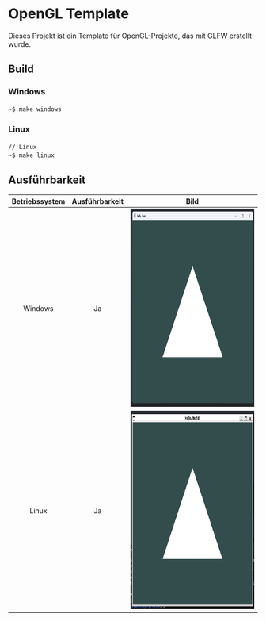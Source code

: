 # OpenGL Template

Dieses Projekt ist ein Template für OpenGL-Projekte, das mit GLFW erstellt wurde.

## Build

### Windows

```bash
~$ make windows
```

### Linux
```bash
// Linux
~$ make linux
```

## Ausführbarkeit
| Betriebssystem | Ausführbarkeit |                        Bild                         |
| :------------: | :------------: | :-------------------------------------------------: |
|    Windows     |       Ja       | <img src="./md/windows.png" style="height: 400px;"> |
|     Linux      |       Ja       |  <img src="./md/linux.png" style="height: 400px;">  |